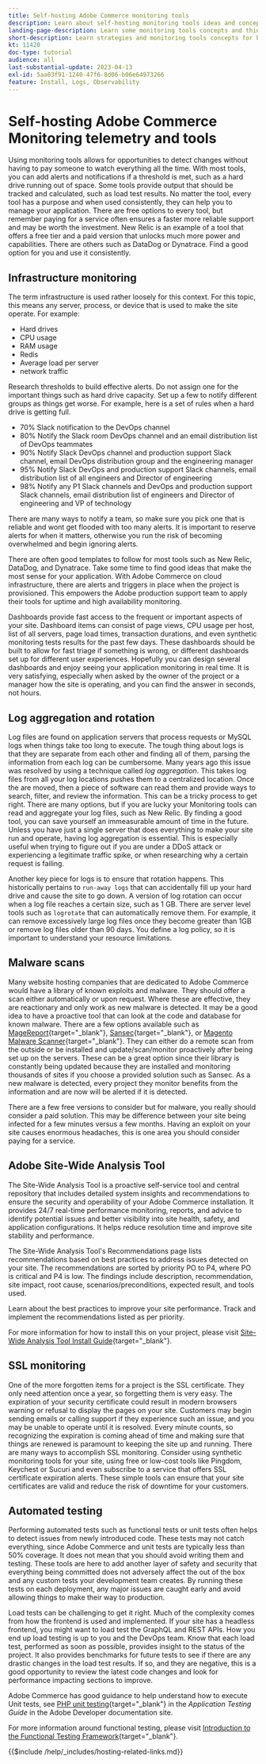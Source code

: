 ```yaml
---
title: Self-hosting Adobe Commerce monitoring tools
description: Learn about self-hosting monitoring tools ideas and concepts and best practices to consider.
landing-page-description: Learn some monitoring tools concepts and things to consider when hosting Adobe Commerce on your own.
short-description: Learn strategies and monitoring tools concepts for hosting Adobe Commerce yourself.
kt: 11420
doc-type: tutorial
audience: all
last-substantial-update: 2023-04-13
exl-id: 5aa03f91-1240-47f6-8d06-b06e64973266
feature: Install, Logs, Observability
---
```

# Self-hosting Adobe Commerce Monitoring telemetry and tools

Using monitoring tools allows for opportunities to detect changes without having to pay someone to watch everything all the time. With most tools, you can add alerts and notifications if a threshold is met, such as a hard drive running out of space. Some tools provide output that should be tracked and calculated, such as load test results. No matter the tool, every tool has a purpose and when used consistently, they can help you to manage your application. There are free options to every tool, but remember paying for a service often ensures a faster more reliable support and may be worth the investment. New Relic is an example of a tool that offers a free tier and a paid version that unlocks much more power and capabilities. There are others such as DataDog or Dynatrace. Find a good option for you and use it consistently.

## Infrastructure monitoring

The term infrastructure is used rather loosely for this context. For this topic, this means any server, process, or device that is used to make the site operate. For example:

* Hard drives
* CPU usage
* RAM usage
* Redis
* Average load per server
* network traffic

Research thresholds to build effective alerts. Do not assign one for the important things such as hard drive capacity. Set up a few to notify different groups as things get worse. For example, here is a set of rules when a hard drive is getting full.

* 70% Slack notification to the DevOps channel
* 80% Notify the Slack room DevOps channel and an email distribution list of DevOps teammates
* 90% Notify Slack DevOps channel and production support Slack channel, email DevOps distribution group and the engineering manager
* 95% Notify Slack DevOps and production support Slack channels, email distribution list of all engineers and Director of engineering
* 98% Notify any P1 Slack channels and DevOps and production support Slack channels, email distribution list of engineers and Director of engineering and VP of technology

There are many ways to notify a team, so make sure you pick one that is reliable and wont get flooded with too many alerts. It is important to reserve alerts for when it matters, otherwise you run the risk of becoming overwhelmed and begin ignoring alerts.

There are often good templates to follow for most tools such as New Relic, DataDog, and Dynatrace. Take some time to find good ideas that make the most sense for your application. With Adobe Commerce on cloud infrastructure, there are alerts and triggers in place when the project is provisioned. This empowers the Adobe production support team to apply their tools for uptime and high availability monitoring.

Dashboards provide fast access to the frequent or important aspects of your site. Dashboard items can consist of page views, CPU usage per host, list of all servers, page load times, transaction durations, and even synthetic monitoring tests results for the past few days. These dashboards should be built to allow for fast triage if something is wrong, or different dashboards set up for different user experiences. Hopefully you can design several dashboards and enjoy seeing your application monitoring in real time. It is very satisfying, especially when asked by the owner of the project or a manager how the site is operating, and you can find the answer in seconds, not hours.

## Log aggregation and rotation

Log files are found on application servers that process requests or MySQL logs when things take too long to execute. The tough thing about logs is that they are separate from each other and finding all of them, parsing the information from each log can be cumbersome. Many years ago this issue was resolved by using a technique called _log aggregation_. This takes log files from all your log locations pushes them to a centralized location. Once the are moved, then a piece of software can read them and provide ways to search, filter, and review the information. This can be a tricky process to get right. There are many options, but if you are lucky your Monitoring tools can read and aggregate your log files, such as New Relic. By finding a good tool, you can save yourself an immeasurable amount of time in the future. Unless you have just a single server that does everything to make your site run and operate, having log aggregation is essential. This is especially useful when trying to figure out if you are under a DDoS attack or experiencing a legitimate traffic spike, or when researching why a certain request is failing. 

Another key piece for logs is to ensure that rotation happens. This historically pertains to `run-away logs` that can accidentally fill up your hard drive and cause the site to go down. A version of log rotation can occur when a log file reaches a certain size, such as 1 GB. There are server level tools such as `logrotate` that can automatically remove them. For example, it can remove excessively large log files once they become greater than 1GB or remove log files older than 90 days. You define a log policy, so it is important to understand your resource limitations. 

## Malware scans

Many website hosting companies that are dedicated to Adobe Commerce would have a library of known exploits and malware. They should offer a scan either automatically or upon request. Where these are effective, they are reactionary and only work as new malware is detected. It may be a good idea to have a proactive tool that can look at the code and database for known malware. There are a few options available such as [MageReport](https://www.magereport.com){target="_blank"}, [Sansec](https://sansec.io){target="_blank"}, or [Magento Malware Scanner](https://github.com/gwillem/magento-malware-scanner){target="_blank"}. They can either do a remote scan from the outside or be installed and update/scan/monitor proactively after being set up on the servers. These can be a great option since their library is constantly being updated because they are installed and monitoring thousands of sites if you choose a provided solution such as Sansec. As a new malware is detected, every project they monitor benefits from the information and are now will be alerted if it is detected.

There are a few free versions to consider but for malware, you really should consider a paid solution. This may be difference between your site being infected for a few minutes versus a few months. Having an exploit on your site causes enormous headaches, this is one area you should consider paying for a service.

## Adobe Site-Wide Analysis Tool

The Site-Wide Analysis Tool is a proactive self-service tool and central repository that includes detailed system insights and recommendations to ensure the security and operability of your Adobe Commerce installation. It provides 24/7 real-time performance monitoring, reports, and advice to identify potential issues and better visibility into site health, safety, and application configurations. It helps reduce resolution time and improve site stability and performance.

The Site-Wide Analysis Tool's Recommendations page lists recommendations based on best practices to address issues detected on your site. The recommendations are sorted by priority PO to P4, where PO is critical and P4 is low. The findings include description, recommendation, site impact, root cause, scenarios/preconditions, expected result, and tools used.

Learn about the best practices to improve your site performance. Track and implement the recommendations listed as per priority.

For more information for how to install this on your project, please visit [Site-Wide Analysis Tool Install Guide](https://experienceleague.adobe.com/docs/commerce-operations/tools/site-wide-analysis-tool/installation.html){target="_blank"}.

## SSL monitoring

One of the more forgotten items for a project is the SSL certificate. They only need attention once a year, so forgetting them is very easy. The expiration of your security certificate could result in modern browsers warning or refusal to display the pages on your site. Customers may begin sending emails or calling support if they experience such an issue, and you may be unable to operate until it is resolved. Every minute counts, so recognizing the expiration is coming ahead of time and making sure that things are renewed is paramount to keeping the site up and running. There are many ways to accomplish SSL monitoring. Consider using synthetic monitoring tools for your site, using free or low-cost tools like Pingdom, Keychest or Sucuri and even subscribe to a service that offers SSL certificate expiration alerts. These simple tools can ensure that your site certificates are valid and reduce the risk of downtime for your customers.

## Automated testing

Performing automated tests such as functional tests or unit tests often helps to detect issues from newly introduced code. These tests may not catch everything, since Adobe Commerce and unit tests are typically less than 50% coverage. It does not mean that you should avoid writing them and testing. These tools are here to add another layer of safety and security that everything being committed does not adversely affect the out of the box and any custom tests your development team creates. By running these tests on each deployment, any major issues are caught early and avoid allowing things to make their way to production. 

Load tests can be challenging to get it right. Much of the complexity comes from how the frontend is used and implemented. If your site has a headless frontend, you might want to load test the GraphQL and REST APIs. How you end up load testing is up to you and the DevOps team. Know that each load test, performed as soon as possible, provides insight to the status of the project. It also provides benchmarks for future tests to see if there are any drastic changes in the load test results. If so, and they are negative, this is a good opportunity to review the latest code changes and look for performance impacting sections to improve.

Adobe Commerce has good guidance to help understand how to execute Unit tests, see [PHP unit testing](https://developer.adobe.com/commerce/testing/guide/unit/){target="_blank"} in the _Application Testing Guide_ in the Adobe Developer documentation site.

For more information around functional testing, please visit [Introduction to the Functional Testing Framework](https://developer.adobe.com/commerce/testing/functional-testing-framework/){target="_blank"}.


{{$include /help/_includes/hosting-related-links.md}}
